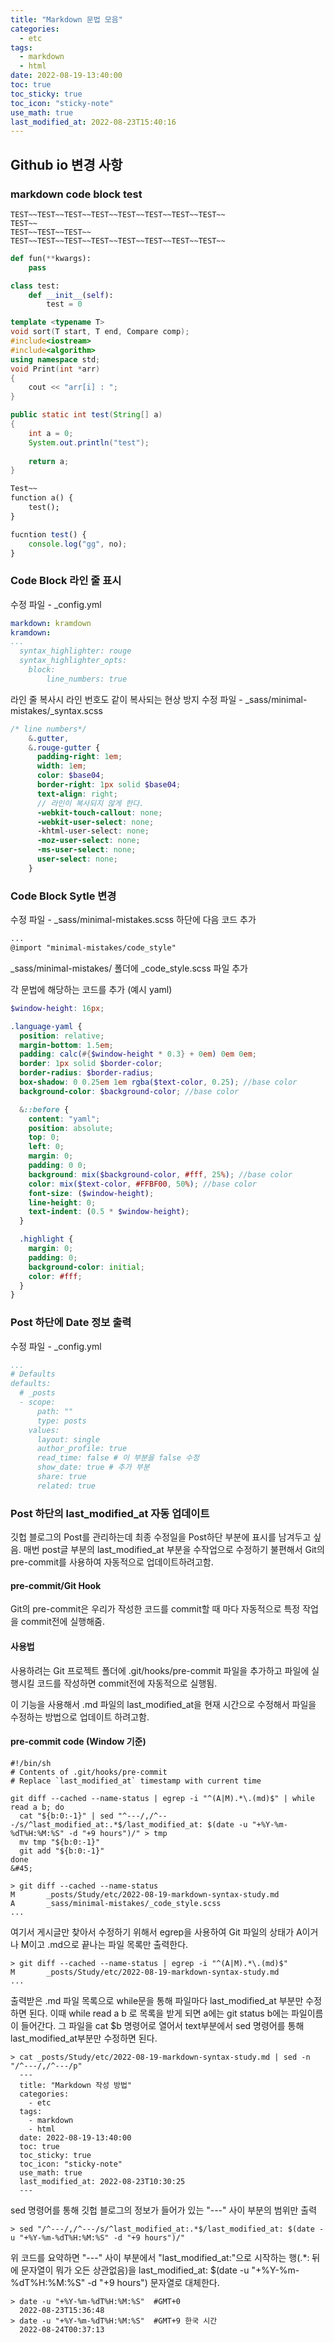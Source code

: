 ```yaml
---
title: "Markdown 문법 모음"
categories:
  - etc
tags:
  - markdown
  - html
date: 2022-08-19-13:40:00
toc: true
toc_sticky: true
toc_icon: "sticky-note"
use_math: true 
last_modified_at: 2022-08-23T15:40:16
---
```


## Github io 변경 사항
### markdown code block test

```terminal
TEST~~TEST~~TEST~~TEST~~TEST~~TEST~~TEST~~TEST~~
TEST~~
TEST~~TEST~~TEST~~
TEST~~TEST~~TEST~~TEST~~TEST~~TEST~~TEST~~TEST~~
```

```python
def fun(**kwargs):
    pass

class test:
    def __init__(self):
        test = 0

```

```cpp
template <typename T>
void sort(T start, T end, Compare comp);
#include<iostream>
#include<algorithm>
using namespace std;
void Print(int *arr)
{
    cout << "arr[i] : ";
}

```

```java
public static int test(String[] a)
{
    int a = 0;
    System.out.println("test");
  
    return a;
}

```


```markdown 
Test~~
function a() {
    test();
}
```

```javascript
fucntion test() {
    console.log("gg", no);
}
```

### Code Block 라인 줄 표시
수정 파일 - _config.yml
```yaml
markdown: kramdown
kramdown:
...
  syntax_highlighter: rouge
  syntax_highlighter_opts:
    block:
        line_numbers: true
```

라인 줄 복사시 라인 번호도 같이 복사되는 현상 방지
수정 파일 - _sass/minimal-mistakes/_syntax.scss
```scss
/* line numbers*/
    &.gutter,
    &.rouge-gutter {
      padding-right: 1em;
      width: 1em;
      color: $base04;
      border-right: 1px solid $base04;
      text-align: right;
      // 라인이 복사되지 않게 한다.
      -webkit-touch-callout: none;
      -webkit-user-select: none;
      -khtml-user-select: none;
      -moz-user-select: none;
      -ms-user-select: none;
      user-select: none;
    }

```

### Code Block Sytle 변경
수정 파일 - _sass/minimal-mistakes.scss
하단에 다음 코드 추가
```scss
...
@import "minimal-mistakes/code_style"

```

_sass/minimal-mistakes/ 폴더에 _code_style.scss 파일 추가

각 문법에 해당하는 코드를 추가 (예시 yaml)
```scss
$window-height: 16px;

.language-yaml {
  position: relative;
  margin-bottom: 1.5em;
  padding: calc(#{$window-height * 0.3} + 0em) 0em 0em;
  border: 1px solid $border-color;
  border-radius: $border-radius;
  box-shadow: 0 0.25em 1em rgba($text-color, 0.25); //base color
  background-color: $background-color; //base color

  &::before {
    content: "yaml";
    position: absolute;
    top: 0;
    left: 0;
    margin: 0;
    padding: 0 0;
    background: mix($background-color, #fff, 25%); //base color
    color: mix($text-color, #FFBF00, 50%); //base color
    font-size: ($window-height);
    line-height: 0;
    text-indent: (0.5 * $window-height);
  }

  .highlight {
    margin: 0;
    padding: 0;
    background-color: initial;
    color: #fff;
  }
}
```

### Post 하단에 Date 정보 출력

수정 파일 - _config.yml

```yaml 
...
# Defaults
defaults:
  # _posts
  - scope:
      path: ""
      type: posts
    values:
      layout: single
      author_profile: true
      read_time: false # 이 부분을 false 수정
      show_date: true # 추가 부분
      share: true
      related: true
```


### Post 하단의 last_modified_at 자동 업데이트

깃헙 블로그의 Post를 관리하는데 최종 수정일을 Post하단 부분에 표시를 남겨두고 싶음.
매번 post글 부분의 last_modified_at 부분을 수작업으로 수정하기 불편해서 Git의 pre-commit를 사용하여 자동적으로 업데이트하려고함.

#### pre-commit/Git Hook
Git의 pre-commit은 우리가 작성한 코드를 commit할 때 마다 자동적으로 특정 작업을 commit전에 실행해줌.

#### 사용법
사용하려는 Git 프로젝트 폴더에 .git/hooks/pre-commit 파일을 추가하고 파일에 실행시킬 코드를 작성하면
commit전에 자동적으로 실행됨.

이 기능을 사용해서 .md 파일의 last_modified_at을 현재 시간으로 수정해서 파일을 수정하는 방법으로 업데이트 하려고함.

#### pre-commit code (Window 기준)
```terminal
#!/bin/sh
# Contents of .git/hooks/pre-commit
# Replace `last_modified_at` timestamp with current time

git diff --cached --name-status | egrep -i "^(A|M).*\.(md)$" | while read a b; do
  cat "${b:0:-1}" | sed "^---/,/^---/s/^last_modified_at:.*$/last_modified_at: $(date -u "+%Y-%m-%dT%H:%M:%S" -d "+9 hours")/" > tmp
  mv tmp "${b:0:-1}"
  git add "${b:0:-1}"
done
&#45;
```

```terminal
> git diff --cached --name-status
M       _posts/Study/etc/2022-08-19-markdown-syntax-study.md
A       _sass/minimal-mistakes/_code_style.scss
...
```
여기서 게시글만 찾아서 수정하기 위해서 egrep을 사용하여 Git 파일의 상태가 A이거나 M이고 .md으로 끝나는 파일 목록만 출력한다.

```terminal
> git diff --cached --name-status | egrep -i "^(A|M).*\.(md)$"
M       _posts/Study/etc/2022-08-19-markdown-syntax-study.md
...
```

출력받은 .md 파일 목록으로 while문을 통해 파일마다 last_modified_at 부분만 수정하면 된다.
이때 while read a b 로 목록을 받게 되면 a에는 git status b에는 파일이름이 들어간다.
그 파일을 cat $b 명령어로 열어서 text부분에서 sed 명령어를 통해 last_modified_at부분만 수정하면 된다.

```terminal
> cat _posts/Study/etc/2022-08-19-markdown-syntax-study.md | sed -n "/^---/,/^---/p"
  ---
  title: "Markdown 작성 방법"
  categories:
    - etc
  tags:
    - markdown
    - html
  date: 2022-08-19-13:40:00
  toc: true
  toc_sticky: true
  toc_icon: "sticky-note"
  use_math: true
  last_modified_at: 2022-08-23T10:30:25
  ---
```
sed 명령어를 통해 깃헙 블로그의 정보가 들어가 있는 "---" 사이 부분의 범위만 출력

```terminal
> sed "/^---/,/^---/s/^last_modified_at:.*$/last_modified_at: $(date -u "+%Y-%m-%dT%H:%M:%S" -d "+9 hours")/"
```
위 코드를 요약하면 "---" 사이 부분에서 "last_modified_at:"으로 시작하는 행(.*: 뒤에 문자열이 뭐가 오든 상관없음)을
last_modified_at: $(date -u "+%Y-%m-%dT%H:%M:%S" -d "+9 hours") 문자열로 대체한다.

```terminal
> date -u "+%Y-%m-%dT%H:%M:%S"  #GMT+0
  2022-08-23T15:36:48
> date -u "+%Y-%m-%dT%H:%M:%S"  #GMT+9 한국 시간
  2022-08-24T00:37:13
```